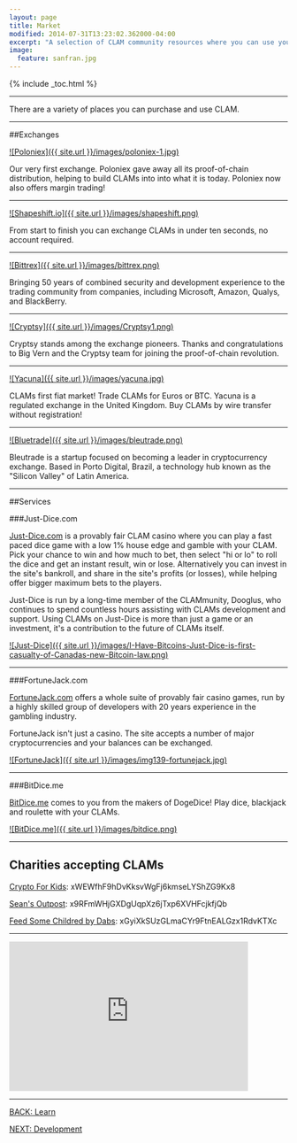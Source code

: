 ```yaml
---
layout: page
title: Market
modified: 2014-07-31T13:23:02.362000-04:00
excerpt: "A selection of CLAM community resources where you can use your CLAMs."
image:
  feature: sanfran.jpg
---
```


{% include _toc.html %}

---

There are a variety of places you can purchase and use CLAM.

---

##Exchanges

[![Poloniex]({{ site.url }}/images/poloniex-1.jpg)](https://poloniex.com/exchange/btc_clam)

Our very first exchange. Poloniex gave away all its proof-of-chain distribution, helping to build CLAMs into into what it is today. Poloniex now also offers margin trading!

---

[![Shapeshift.io]({{ site.url }}/images/shapeshift.png)](https://www.shapeshift.io)

From start to finish you can exchange CLAMs in under ten seconds, no account required.

---

[![Bittrex]({{ site.url }}/images/bittrex.png)](https://bittrex.com/Market/Index?MarketName=BTC-CLAM)

Bringing 50 years of combined security and development experience to the trading community from companies, including Microsoft, Amazon, Qualys, and BlackBerry.

---

[![Cryptsy]({{ site.url }}/images/Cryptsy1.png)](https://www.cryptsy.com/markets/view/CLAM_BTC)

Cryptsy stands among the exchange pioneers. Thanks and congratulations to Big Vern and the Cryptsy team for joining the proof-of-chain revolution.

---

[![Yacuna]({{ site.url }}/images/yacuna.jpg)](https://yacuna.com/?utm_source=bitcointalk.org&utm_medium=clam&utm_campaign=20%2F12%2F14%20bitcointalk%20releaseclam)

CLAMs first fiat market! Trade CLAMs for Euros or BTC. Yacuna is a regulated exchange in the United Kingdom. Buy CLAMs by wire transfer without registration!

---

[![Bluetrade]({{ site.url }}/images/bleutrade.png)](https://bleutrade.com/exchange/CLAM/)

Bleutrade is a startup focused on becoming a leader in cryptocurrency exchange. Based in Porto Digital, Brazil, a technology hub known as the "Silicon Valley" of Latin America. 

---

##Services

###Just-Dice.com

[Just-Dice.com](http://just-dice.com) is a provably fair CLAM casino where you can play a fast paced dice game with a low 1% house edge and gamble with your CLAM. Pick your chance to win and how much to bet, then select "hi or lo" to roll the dice and get an instant result, win or lose. Alternatively you can invest in the site's bankroll, and share in the site's profits (or losses), while helping offer bigger maximum bets to the players.

Just-Dice is run by a long-time member of the CLAMmunity, Dooglus, who continues to spend countless hours assisting with CLAMs development and support. Using CLAMs on Just-Dice is more than just a game or an investment, it's a contribution to the future of CLAMs itself.

[![Just-Dice]({{ site.url }}/images/I-Have-Bitcoins-Just-Dice-is-first-casualty-of-Canadas-new-Bitcoin-law.png)](https://just-dice.com)

---

###FortuneJack.com

[FortuneJack.com](http://fortunejack.com) offers a whole suite of provably fair casino games, run by a highly skilled group of developers with 20 years experience in the gambling industry.

FortuneJack isn't just a casino. The site accepts a number of major cryptocurrencies and your balances can be exchanged.

[![FortuneJack]({{ site.url }}/images/img139-fortunejack.jpg)](https://fortunejack.com/)

---

###BitDice.me

[BitDice.me](http://bitdice.me) comes to you from the makers of DogeDice! Play dice, blackjack and roulette with your CLAMs.

[![BitDice.me]({{ site.url }}/images/bitdice.png)](https://www.bitdice.me/)

---

## Charities accepting CLAMs

[Crypto For Kids](http://www.cryptoforkids.com/): xWEWfhF9hDvKksvWgFj6kmseLYShZG9Kx8

[Sean's Outpost](http://www.seansoutpost.com/): x9RFmWHjGXDgUqpXz6jTxp6XVHFcjkfjQb

[Feed Some Childred by Dabs](https://bitcointalk.org/index.php?topic=300631.0): xGyiXkSUzGLmaCYr9FtnEALGzx1RdvKTXc

---

<iframe class="youtube-player" type="text/html" width="432" height="270" style="max-width:100%;" src="http://www.youtube.com/embed/yHsPvQsr8zQ?wmode=opaque" frameborder="0" allowfullscreen="true"></iframe>

---

<div><a markdown="0" href="{{ site.url }}/learn" class="btn">BACK: Learn</a>

<a markdown="0" href="{{ site.url }}/learn/development" class="btn">NEXT: Development</a></div>